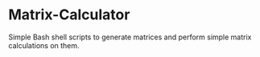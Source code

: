 # Matrix-Calculator
Simple Bash shell scripts to generate matrices and perform simple matrix calculations on them.
